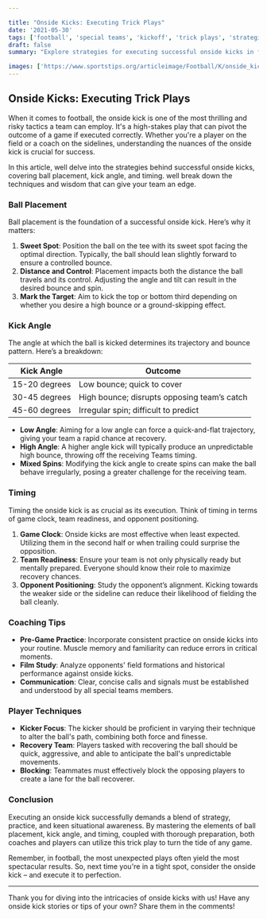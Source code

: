 ```yaml
---

title: "Onside Kicks: Executing Trick Plays"
date: '2021-05-30'
tags: ['football', 'special teams', 'kickoff', 'trick plays', 'strategies', 'onside kicks', 'coaching', 'player techniques', 'game plan']
draft: false
summary: "Explore strategies for executing successful onside kicks in football, including ball placement, kick angle, and timing, from the viewpoint of both players and coaches."

images: ['https://www.sportstips.org/articleimage/Football/K/onside_kicks_executing_trick_plays.webp']
---
```


## Onside Kicks: Executing Trick Plays

When it comes to football, the onside kick is one of the most thrilling and risky tactics a team can employ. It's a high-stakes play that can pivot the outcome of a game if executed correctly. Whether you're a player on the field or a coach on the sidelines, understanding the nuances of the onside kick is crucial for success.

In this article, well delve into the strategies behind successful onside kicks, covering ball placement, kick angle, and timing. well break down the techniques and wisdom that can give your team an edge.

### Ball Placement

Ball placement is the foundation of a successful onside kick. Here’s why it matters:

1. **Sweet Spot**: Position the ball on the tee with its sweet spot facing the optimal direction. Typically, the ball should lean slightly forward to ensure a controlled bounce.
2. **Distance and Control**: Placement impacts both the distance the ball travels and its control. Adjusting the angle and tilt can result in the desired bounce and spin.
3. **Mark the Target**: Aim to kick the top or bottom third depending on whether you desire a high bounce or a ground-skipping effect.

### Kick Angle

The angle at which the ball is kicked determines its trajectory and bounce pattern. Here’s a breakdown:

| Kick Angle | Outcome |
|------------|---------|
| 15-20 degrees | Low bounce; quick to cover |
| 30-45 degrees | High bounce; disrupts opposing team’s catch |
| 45-60 degrees | Irregular spin; difficult to predict |

- **Low Angle**: Aiming for a low angle can force a quick-and-flat trajectory, giving your team a rapid chance at recovery.
- **High Angle**: A higher angle kick will typically produce an unpredictable high bounce, throwing off the receiving Teams timing.
- **Mixed Spins**: Modifying the kick angle to create spins can make the ball behave irregularly, posing a greater challenge for the receiving team.

### Timing

Timing the onside kick is as crucial as its execution. Think of timing in terms of game clock, team readiness, and opponent positioning.

1. **Game Clock**: Onside kicks are most effective when least expected. Utilizing them in the second half or when trailing could surprise the opposition.
2. **Team Readiness**: Ensure your team is not only physically ready but mentally prepared. Everyone should know their role to maximize recovery chances.
3. **Opponent Positioning**: Study the opponent’s alignment. Kicking towards the weaker side or the sideline can reduce their likelihood of fielding the ball cleanly.

### Coaching Tips

- **Pre-Game Practice**: Incorporate consistent practice on onside kicks into your routine. Muscle memory and familiarity can reduce errors in critical moments.
- **Film Study**: Analyze opponents' field formations and historical performance against onside kicks.
- **Communication**: Clear, concise calls and signals must be established and understood by all special teams members.

### Player Techniques

- **Kicker Focus**: The kicker should be proficient in varying their technique to alter the ball's path, combining both force and finesse.
- **Recovery Team**: Players tasked with recovering the ball should be quick, aggressive, and able to anticipate the ball's unpredictable movements.
- **Blocking**: Teammates must effectively block the opposing players to create a lane for the ball recoverer.

### Conclusion

Executing an onside kick successfully demands a blend of strategy, practice, and keen situational awareness. By mastering the elements of ball placement, kick angle, and timing, coupled with thorough preparation, both coaches and players can utilize this trick play to turn the tide of any game.

Remember, in football, the most unexpected plays often yield the most spectacular results. So, next time you're in a tight spot, consider the onside kick – and execute it to perfection.

---

Thank you for diving into the intricacies of onside kicks with us! Have any onside kick stories or tips of your own? Share them in the comments!